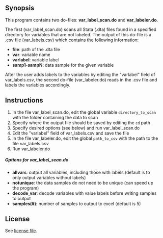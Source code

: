 ## Synopsis
This program contains two do-files: **var_label_scan.do** and **var_labeler.do**. 

The first (var_label_scan.do) scans all Stata (.dta) files found in a specified directory for variables that are not labeled. The output of this do-file is a .csv file (var_labels.csv) which contains the following information:
* **file**: path of the .dta file
* **var**: variable name 
* **varlabel**: variable label
* **samp1**-**sampN**: data sample for the given variable

After the user adds labels to the variables by editing the "varlabel" field of var_labels.csv, the second do-file (var_labeler.do) reads in the .csv file and labels the variables accordingly. 

## Instructions

1) In the file var_label_scan.do, edit the global variable `directory_to_scan` with the folder containing the data to scan
2) Specify where the output file should be saved by editing the `cd` path 
3) Specify desired options (see below) and run var_label_scan.do 
4) Edit the "varlabel" field of var_labels.csv and save the file
5) In the file var_labeler.do, edit the global `path_to_csv` with the path to the file var_labels.csv
6) Run var_labeler.do 

##### Options for var_label_scan.do
* **allvars**: output all variables, including those with labels (default is to only output variables without labels)
* **notunique**: the data samples do not need to be unique (can speed up the program)
* **decode_var**: decode variables with value labels before writing samples to output
* **samples(#)**: number of samples to output to excel (default is 5)


## License

See [license file](LICENSE.txt).

